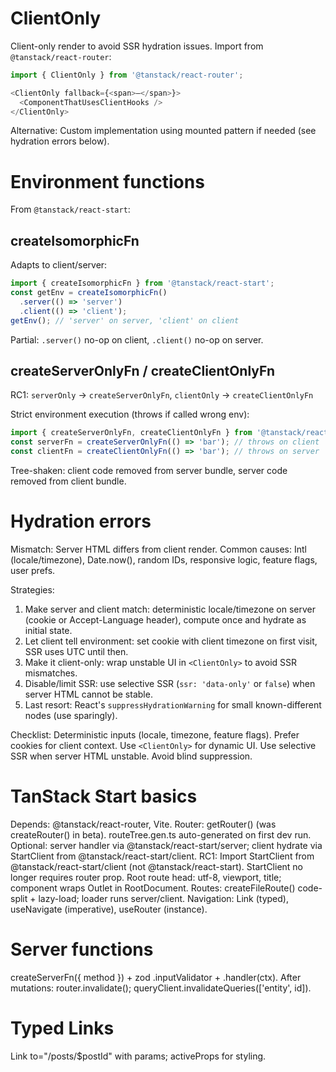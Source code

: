 # ClientOnly

Client-only render to avoid SSR hydration issues. Import from `@tanstack/react-router`:

```typescript
import { ClientOnly } from '@tanstack/react-router';

<ClientOnly fallback={<span>—</span>}>
  <ComponentThatUsesClientHooks />
</ClientOnly>
```

Alternative: Custom implementation using mounted pattern if needed (see hydration errors below).

# Environment functions

From `@tanstack/react-start`:

## createIsomorphicFn

Adapts to client/server:

```typescript
import { createIsomorphicFn } from '@tanstack/react-start';
const getEnv = createIsomorphicFn()
  .server(() => 'server')
  .client(() => 'client');
getEnv(); // 'server' on server, 'client' on client
```

Partial: `.server()` no-op on client, `.client()` no-op on server.

## createServerOnlyFn / createClientOnlyFn

RC1: `serverOnly` → `createServerOnlyFn`, `clientOnly` → `createClientOnlyFn`

Strict environment execution (throws if called wrong env):

```typescript
import { createServerOnlyFn, createClientOnlyFn } from '@tanstack/react-start';
const serverFn = createServerOnlyFn(() => 'bar'); // throws on client
const clientFn = createClientOnlyFn(() => 'bar'); // throws on server
```

Tree-shaken: client code removed from server bundle, server code removed from client bundle.

# Hydration errors

Mismatch: Server HTML differs from client render. Common causes: Intl (locale/timezone), Date.now(), random IDs, responsive logic, feature flags, user prefs.

Strategies:
1. Make server and client match: deterministic locale/timezone on server (cookie or Accept-Language header), compute once and hydrate as initial state.
2. Let client tell environment: set cookie with client timezone on first visit, SSR uses UTC until then.
3. Make it client-only: wrap unstable UI in `<ClientOnly>` to avoid SSR mismatches.
4. Disable/limit SSR: use selective SSR (`ssr: 'data-only'` or `false`) when server HTML cannot be stable.
5. Last resort: React's `suppressHydrationWarning` for small known-different nodes (use sparingly).

Checklist: Deterministic inputs (locale, timezone, feature flags). Prefer cookies for client context. Use `<ClientOnly>` for dynamic UI. Use selective SSR when server HTML unstable. Avoid blind suppression.

# TanStack Start basics

Depends: @tanstack/react-router, Vite. Router: getRouter() (was createRouter() in beta). routeTree.gen.ts auto-generated on first dev run. Optional: server handler via @tanstack/react-start/server; client hydrate via StartClient from @tanstack/react-start/client. RC1: Import StartClient from @tanstack/react-start/client (not @tanstack/react-start). StartClient no longer requires router prop. Root route head: utf-8, viewport, title; component wraps Outlet in RootDocument. Routes: createFileRoute() code-split + lazy-load; loader runs server/client. Navigation: Link (typed), useNavigate (imperative), useRouter (instance).

# Server functions

createServerFn({ method }) + zod .inputValidator + .handler(ctx). After mutations: router.invalidate(); queryClient.invalidateQueries(['entity', id]).

# Typed Links

Link to="/posts/$postId" with params; activeProps for styling.
